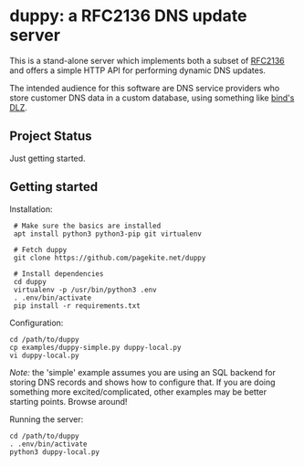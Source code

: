 # duppy: a RFC2136 DNS update server

This is a stand-alone server which implements both a subset of
[RFC2136](https://datatracker.ietf.org/doc/html/rfc2136) and offers
a simple HTTP API for performing dynamic DNS updates.

The intended audience for this software are DNS service providers
who store customer DNS data in a custom database, using something
like [bind's DLZ](https://kb.isc.org/docs/aa-00995).


## Project Status

Just getting started.


## Getting started

Installation:

     # Make sure the basics are installed
     apt install python3 python3-pip git virtualenv

     # Fetch duppy
     git clone https://github.com/pagekite.net/duppy

     # Install dependencies
     cd duppy
     virtualenv -p /usr/bin/python3 .env
     . .env/bin/activate
     pip install -r requirements.txt

Configuration:

    cd /path/to/duppy
    cp examples/duppy-simple.py duppy-local.py
    vi duppy-local.py

*Note:* the 'simple' example assumes you are using an SQL backend for
storing DNS records and shows how to configure that. If you are doing
something more excited/complicated, other examples may be better starting
points. Browse around!

Running the server:

    cd /path/to/duppy
    . .env/bin/activate
    python3 duppy-local.py

